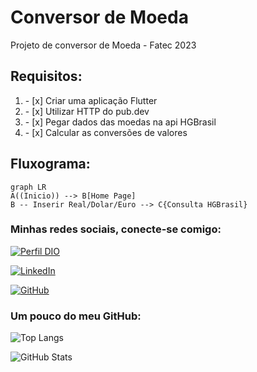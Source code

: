 # Conversor de Moeda
Projeto de conversor de Moeda - Fatec 2023

## Requisitos:
<ol>
    <li>- [x] Criar uma aplicação Flutter​​​</li>
    <li>- [x] Utilizar HTTP do pub.dev​​</li>
    <li>- [x] Pegar dados das moedas na api HGBrasil​</li>
    <li>- [x] Calcular as conversões de valores ​</li>
</ol>

## Fluxograma:

```mermaid
graph LR
A((Inicio)) --> B[Home Page]
B -- Inserir Real/Dolar/Euro --> C{Consulta HGBrasil}
```

### Minhas redes sociais, conecte-se comigo:
[![Perfil DIO](https://img.shields.io/badge/-Meu%20Perfil%20na%20DIO-30A3DC?style=for-the-badge)](https://www.dio.me/users/otavio_89908)

[![LinkedIn](https://img.shields.io/badge/-LinkedIn-000?style=for-the-badge&logo=linkedin&logoColor=30A3DC)](https://www.linkedin.com/in/ot%C3%A1vio-cunha-827560209/)

[![GitHub](https://img.shields.io/badge/-github-000?style=for-the-badge&logo=github&logoColor=30A3DC)](https://github.com/otaviotfcunha)

### Um pouco do meu GitHub:

![Top Langs](https://github-readme-stats-git-masterrstaa-rickstaa.vercel.app/api/top-langs/?username=otaviotfcunha&layout=compact&bg_color=000&border_color=30A3DC&title_color=FFF&text_color=FFF)

![GitHub Stats](https://github-readme-stats.vercel.app/api?username=otaviotfcunha&theme=transparent&bg_color=000&border_color=30A3DC&show_icons=true&icon_color=30A3DC&title_color=FFF&text_color=FFF)
